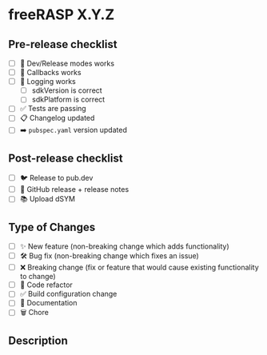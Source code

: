 # freeRASP X.Y.Z
<!-- Subtitle or additional text (optional) -->

<!-- Check all tasks. Can be done after submission. -->
## Pre-release checklist
- [ ] 🚀 Dev/Release modes works
- [ ] 🔄 Callbacks works
- [ ] 📝 Logging works
  - [ ] sdkVersion is correct
  - [ ] sdkPlatform is correct
- [ ] ✅ Tests are passing
- [ ] 📋 Changelog updated
- [ ] ➡️ `pubspec.yaml` version updated

<!-- Check all tasks. Can be done after merge. -->
## Post-release checklist
- [ ] 🐦 Release to pub.dev
- [ ] 📝 GitHub release + release notes
- [ ] 📚 Upload dSYM

## Type of Changes
- [ ] ✨ New feature (non-breaking change which adds functionality)
- [ ] 🛠️ Bug fix (non-breaking change which fixes an issue)
- [ ] ❌ Breaking change (fix or feature that would cause existing functionality to change)
- [ ] 🧹 Code refactor
- [ ] ✅ Build configuration change
- [ ] 📝 Documentation
- [ ] 🗑️ Chore

## Description
<!-- 
Add description of this release
  - what are the improvements?
  - what is fixed?

Don't forget to link issues which are resolved. Use keywords for automatically closing issues.
More about it here: https://docs.github.com/en/issues/tracking-your-work-with-issues/linking-a-pull-request-to-an-issue

-->
